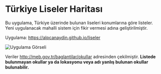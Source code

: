 # Türkiye Liseler Haritası

Bu uygulama, Türkiye üzerinde bulunan liseleri konumlarına göre listeler. Yeni uygulanacak mahalli sistem için fikir vermesi adına geliştirilmiştir.

Uygulama: https://alpcanaydin.github.io/liseler

![Uygulama Görseli](https://user-images.githubusercontent.com/1801024/32888225-35c21a24-cacf-11e7-885c-e7663b3b1c2d.png)

Veriler http://meb.gov.tr/baglantilar/okullar adresinden çekilmiştir. **Listede bulunmayan okullar ya da lokasyonu veya adı yanlış bulunan okullar bulunabilir.**
